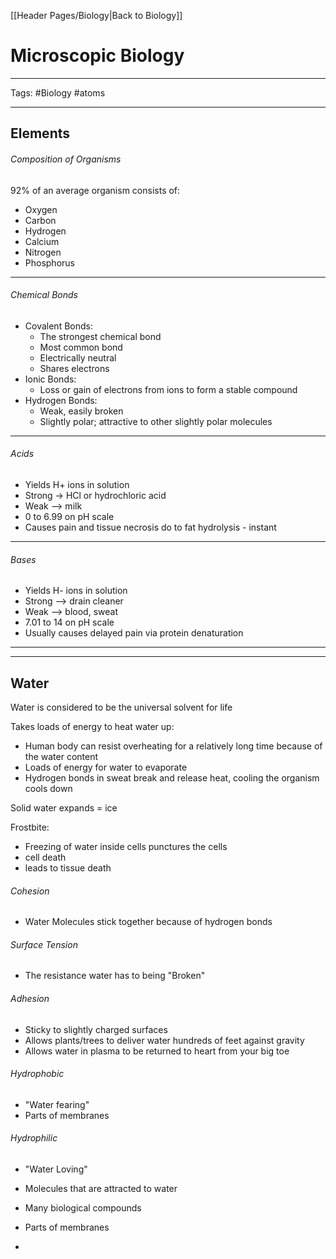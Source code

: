[[Header Pages/Biology|Back to Biology]]

# Microscopic Biology

---

Tags: #Biology #atoms

---

## Elements

###### Composition of Organisms
92% of an average organism consists of:
- Oxygen
- Carbon
- Hydrogen
- Calcium
- Nitrogen
- Phosphorus

---

###### Chemical Bonds
- Covalent Bonds:
	- The strongest chemical bond
	- Most common bond
	- Electrically neutral
	- Shares electrons
- Ionic Bonds:
	- Loss or gain of electrons from ions to form a stable compound
- Hydrogen Bonds:
	- Weak, easily broken
	- Slightly polar; attractive to other slightly polar molecules

---

###### Acids
- Yields H+ ions in solution
- Strong -> HCl or hydrochloric acid
- Weak --> milk
- 0 to 6.99 on pH scale
- Causes pain and tissue necrosis do to fat hydrolysis - instant

---

###### Bases
- Yields H- ions in solution
- Strong --> drain cleaner
- Weak --> blood, sweat
- 7.01 to 14 on pH scale
- Usually causes delayed pain via protein denaturation 

---
---

## Water

Water is considered to be the universal solvent for life

Takes loads of energy to heat water up:
- Human body can resist overheating for a relatively long time because of the water content
- Loads of energy for water to evaporate
- Hydrogen bonds in sweat break and release heat, cooling the organism cools down

Solid water expands = ice

Frostbite:
- Freezing of water inside cells punctures the cells
- cell death
- leads to tissue death


###### Cohesion

- Water Molecules stick together because of hydrogen bonds

###### Surface Tension

- The resistance water has to being "Broken"

###### Adhesion

- Sticky to slightly charged surfaces
- Allows plants/trees to deliver water hundreds of feet against gravity
- Allows water in plasma to be returned to heart from your big toe

###### Hydrophobic

- "Water fearing" 
- Parts of membranes

###### Hydrophilic

- "Water Loving"
- Molecules that are attracted to water
- Many biological compounds
- Parts of membranes
	

- 